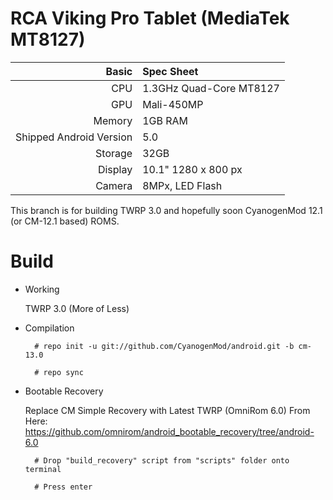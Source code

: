 RCA Viking Pro Tablet (MediaTek MT8127)
==============

Basic   | Spec Sheet
-------:|:-------------------------
CPU     | 1.3GHz Quad-Core MT8127
GPU     | Mali-450MP
Memory  | 1GB RAM
Shipped Android Version | 5.0
Storage | 32GB
Display | 10.1" 1280 x 800 px
Camera  | 8MPx, LED Flash

This branch is for building TWRP 3.0 and hopefully soon CyanogenMod 12.1 (or CM-12.1 based) ROMS.

# Build

* Working

  TWRP 3.0 (More of Less)

* Compilation

        # repo init -u git://github.com/CyanogenMod/android.git -b cm-13.0
        
        # repo sync

* Bootable Recovery

  Replace CM Simple Recovery with Latest TWRP (OmniRom 6.0)
  From Here: https://github.com/omnirom/android_bootable_recovery/tree/android-6.0
        
        # Drop "build_recovery" script from "scripts" folder onto terminal
        
        # Press enter
